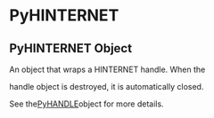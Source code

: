 # PyHINTERNET

## PyHINTERNET Object

An object that wraps a HINTERNET handle\.  When the 

handle object is destroyed, it is automatically closed\. 

See the[PyHANDLE](#pyhandle)object for more details\.